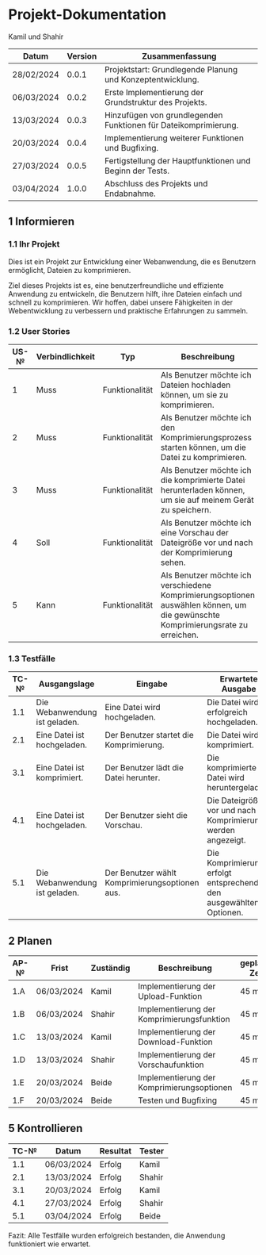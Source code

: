 # Projekt-Dokumentation

Kamil und Shahir

| Datum       | Version | Zusammenfassung                                              |
| ----------- | ------- | ------------------------------------------------------------ |
| 28/02/2024  | 0.0.1   | Projektstart: Grundlegende Planung und Konzeptentwicklung.   |
| 06/03/2024  | 0.0.2   | Erste Implementierung der Grundstruktur des Projekts.         |
| 13/03/2024  | 0.0.3   | Hinzufügen von grundlegenden Funktionen für Dateikomprimierung.   |
| 20/03/2024  | 0.0.4   | Implementierung weiterer Funktionen und Bugfixing.            |
| 27/03/2024  | 0.0.5   | Fertigstellung der Hauptfunktionen und Beginn der Tests.      |
| 03/04/2024  | 1.0.0   | Abschluss des Projekts und Endabnahme.                        |

## 1 Informieren

### 1.1 Ihr Projekt

Dies ist ein Projekt zur Entwicklung einer Webanwendung, die es Benutzern ermöglicht, Dateien zu komprimieren.

Ziel dieses Projekts ist es, eine benutzerfreundliche und effiziente Anwendung zu entwickeln, die Benutzern hilft, ihre Dateien einfach und schnell zu komprimieren. Wir hoffen, dabei unsere Fähigkeiten in der Webentwicklung zu verbessern und praktische Erfahrungen zu sammeln.

### 1.2 User Stories

| US-№ | Verbindlichkeit | Typ  | Beschreibung                                             |
| ---- | --------------- | ---- | -------------------------------------------------------- |
| 1    | Muss            | Funktionalität | Als Benutzer möchte ich Dateien hochladen können, um sie zu komprimieren. |
| 2    | Muss            | Funktionalität | Als Benutzer möchte ich den Komprimierungsprozess starten können, um die Datei zu komprimieren. |
| 3    | Muss            | Funktionalität | Als Benutzer möchte ich die komprimierte Datei herunterladen können, um sie auf meinem Gerät zu speichern. |
| 4    | Soll            | Funktionalität | Als Benutzer möchte ich eine Vorschau der Dateigröße vor und nach der Komprimierung sehen. |
| 5    | Kann            | Funktionalität | Als Benutzer möchte ich verschiedene Komprimierungsoptionen auswählen können, um die gewünschte Komprimierungsrate zu erreichen. |

### 1.3 Testfälle

| TC-№ | Ausgangslage | Eingabe | Erwartete Ausgabe |
| ---- | ------------ | ------- | ----------------- |
| 1.1  | Die Webanwendung ist geladen. | Eine Datei wird hochgeladen. | Die Datei wird erfolgreich hochgeladen. |
| 2.1  | Eine Datei ist hochgeladen. | Der Benutzer startet die Komprimierung. | Die Datei wird komprimiert. |
| 3.1  | Eine Datei ist komprimiert. | Der Benutzer lädt die Datei herunter. | Die komprimierte Datei wird heruntergeladen. |
| 4.1  | Eine Datei ist hochgeladen. | Der Benutzer sieht die Vorschau. | Die Dateigrößen vor und nach der Komprimierung werden angezeigt. |
| 5.1  | Die Webanwendung ist geladen. | Der Benutzer wählt Komprimierungsoptionen aus. | Die Komprimierung erfolgt entsprechend den ausgewählten Optionen. |




## 2 Planen

| AP-№ | Frist      | Zuständig | Beschreibung                              | geplante Zeit |
| ---- | ---------- | --------- | ----------------------------------------- | ------------- |
| 1.A  | 06/03/2024 | Kamil     | Implementierung der Upload-Funktion       | 45 min        |
| 1.B  | 06/03/2024 | Shahir    | Implementierung der Komprimierungsfunktion| 45 min        |
| 1.C  | 13/03/2024 | Kamil     | Implementierung der Download-Funktion     | 45 min        |
| 1.D  | 13/03/2024 | Shahir    | Implementierung der Vorschaufunktion      | 45 min        |
| 1.E  | 20/03/2024 | Beide     | Implementierung der Komprimierungsoptionen| 45 min        |
| 1.F  | 20/03/2024 | Beide     | Testen und Bugfixing                      | 45 min        |



## 5 Kontrollieren

| TC-№ | Datum       | Resultat | Tester |
| ---- | ----------- | -------- | ------ |
| 1.1  | 06/03/2024  | Erfolg   | Kamil  |
| 2.1  | 13/03/2024  | Erfolg   | Shahir |
| 3.1  | 20/03/2024  | Erfolg   | Kamil  |
| 4.1  | 27/03/2024  | Erfolg   | Shahir |
| 5.1  | 03/04/2024  | Erfolg   | Beide  |

Fazit: Alle Testfälle wurden erfolgreich bestanden, die Anwendung funktioniert wie erwartet.

